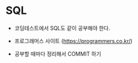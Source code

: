 # SQL

* 코딩테스트에서 SQL도 같이 공부해야 한다.

* 프로그래머스 사이트 (https://programmers.co.kr/)
* 공부할 때마다 정리해서 COMMIT 하기